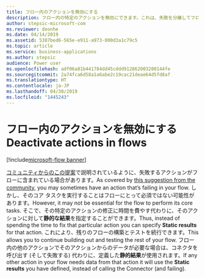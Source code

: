 ```yaml
---
title: フロー内のアクションを無効にする
description: フロー内の特定のアクションを無効にできます。これは、失敗を分離してフローのテストを続けるのに役立ちます。
author: stepsic-microsoft-com
ms.reviewer: deonhe
ms.date: 04/14/2019
ms.assetid: 5387bed6-565e-e911-a973-000d3a1c79c5
ms.topic: article
ms.service: business-applications
ms.author: stepsic
audience: Power user
ms.openlocfilehash: adf06a81b441784dd45cddd912862003280144fe
ms.sourcegitcommit: 2a74fca6d58a1a6abe2c19cac21deae64d5fd8af
ms.translationtype: HT
ms.contentlocale: ja-JP
ms.lasthandoff: 04/30/2019
ms.locfileid: "1445243"
---
```

# <a name="deactivate-actions-in-flows"></a><span data-ttu-id="fc8c2-103">フロー内のアクションを無効にする</span><span class="sxs-lookup"><span data-stu-id="fc8c2-103">Deactivate actions in flows</span></span>

[!include[microsoft-flow banner](../includes/microsoft-flow.md)]

<span data-ttu-id="fc8c2-104">[コミュニティからのこの提案](https://powerusers.microsoft.com/t5/Flow-Ideas/activate-deactivate-actions-in-flows/idi-p/7099)で説明されているように、失敗するアクションがフローに含まれている場合があります。</span><span class="sxs-lookup"><span data-stu-id="fc8c2-104">As covered by [this suggestion from the community](https://powerusers.microsoft.com/t5/Flow-Ideas/activate-deactivate-actions-in-flows/idi-p/7099), you may sometimes have an action that’s failing in your flow.</span></span> <span data-ttu-id="fc8c2-105">しかし、そのコア タスクを実行することはフローにとって必須ではない可能性があります。</span><span class="sxs-lookup"><span data-stu-id="fc8c2-105">However, it may not be essential for the flow to perform its core tasks.</span></span> <span data-ttu-id="fc8c2-106">そこで、その特定のアクションの修正に時間を費やす代わりに、そのアクションに対して**静的な結果**を指定することができます。</span><span class="sxs-lookup"><span data-stu-id="fc8c2-106">Thus, instead of spending the time to fix that particular action you can specify **Static results** for that action.</span></span> <span data-ttu-id="fc8c2-107">これにより、残りのフローの構築とテストを続行できます。</span><span class="sxs-lookup"><span data-stu-id="fc8c2-107">This allows you to continue building out and testing the rest of your flow.</span></span> <span data-ttu-id="fc8c2-108">フロー内の他のアクションでそのアクションからのデータが必要な場合は、コネクタを呼び出す (そして失敗する) 代わりに、定義した**静的結果**が使用されます。</span><span class="sxs-lookup"><span data-stu-id="fc8c2-108">If any other action in your flow needs data from that action it will use the **Static results** you have defined, instead of calling the Connector (and failing).</span></span>
